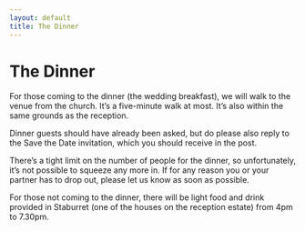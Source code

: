 ```yaml
---
layout: default
title: The Dinner
---
```


# **The Dinner**
For those coming to the dinner (the wedding breakfast), we will walk to the venue from the church. It’s a five-minute walk at most. It’s also within the same grounds as the reception.

Dinner guests should have already been asked, but do please also reply to the Save the Date invitation, which you should receive in the post. 

There’s a tight limit on the number of people for the dinner, so unfortunately, it’s not possible to squeeze any more in. If for any reason you or your partner has to drop out, please let us know as soon as possible.

For those not coming to the dinner, there will be light food and drink provided in Staburret (one of the houses on the reception estate) from 4pm to 7.30pm. 